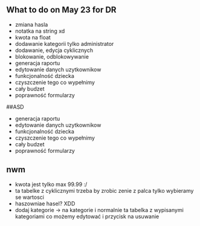 ## What to do on May 23 for DR
- zmiana hasla
- notatka na string xd
- kwota na float
- dodawanie kategorii tylko administrator
- dodawanie, edycja cyklicznych
- blokowanie, odblokowywanie
- generacja raportu
- edytowanie danych uzytkownikow
- funkcjonalność dziecka
- czyszczenie tego co wypełnimy
- cały budzet
- poprawność formularzy


##ASD
- generacja raportu
- edytowanie danych uzytkownikow
- funkcjonalność dziecka
- czyszczenie tego co wypełnimy
- cały budzet
- poprawność formularzy


## nwm
- kwota jest tylko max 99.99 :/
- ta tabelke z cyklicznymi trzeba by zrobic zenie z palca tylko wybieramy se wartosci
- haszowniae hasel? XDD
- dodaj kategorie -> na kategorie i normalnie ta tabelka z wypisanymi kategoriami co możemy edytować i przycisk na usuwanie